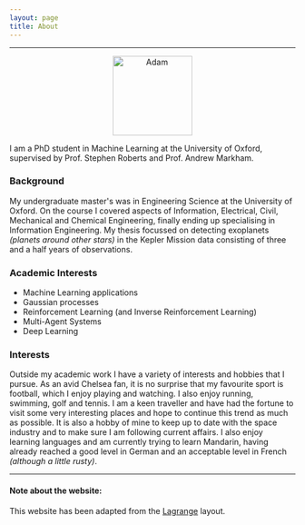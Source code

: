 ```yaml
---
layout: page
title: About
---
```

***
<center>
	<img src="{{ site.github.url }}/images/adam_china.jpg" alt="Adam" style="width:10em;">
</center>

I am a PhD student in Machine Learning at the University of Oxford, supervised by Prof. Stephen Roberts and Prof. Andrew Markham.
<!-- <img src="{{ site.github.url }}/images/adam_china.jpg" alt="Mountain View" style="float:right;width:10em;"> -->
### Background

My undergraduate master's was in Engineering Science at the University of Oxford. On the course I covered aspects of Information, Electrical, Civil, Mechanical and Chemical Engineering, finally ending up specialising in Information Engineering. My thesis focussed on detecting exoplanets _(planets around other stars)_ in the Kepler Mission data consisting of three and a half years of observations.


### Academic Interests

* Machine Learning applications
* Gaussian processes
* Reinforcement Learning (and Inverse Reinforcement Learning)
* Multi-Agent Systems
* Deep Learning

### Interests

Outside my academic work I have a variety of interests and hobbies that I pursue. As an avid Chelsea fan, it is no surprise that my favourite sport is football, which I enjoy playing and watching. I also enjoy running, swimming, golf and tennis. I am a keen traveller and have had the fortune to visit some very interesting places and hope to continue this trend as much as possible. It is also a hobby of mine to keep up to date with the space industry and to make sure I am following current affairs. I also enjoy learning languages and am currently trying to learn Mandarin, having already reached a good level in German and an acceptable level in French _(although a little rusty)_.

***
#### Note about the website:

This website has been adapted from the <a href="https://lenpaul.github.io/Lagrange/">Lagrange</a> layout.
